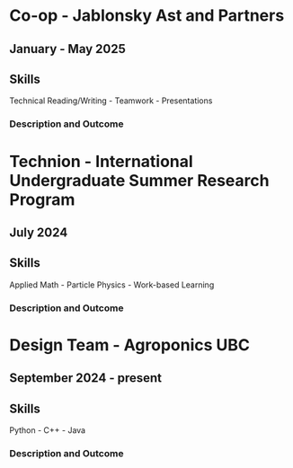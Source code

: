 # Co-op - Jablonsky Ast and Partners
## January - May 2025
## Skills
Technical Reading/Writing - Teamwork - Presentations
### Description and Outcome


# Technion - International Undergraduate Summer Research Program
## July 2024
## Skills
Applied Math - Particle Physics - Work-based Learning
### Description and Outcome


# Design Team - Agroponics UBC
## September 2024 - present
## Skills
Python - C++ - Java
### Description and Outcome


